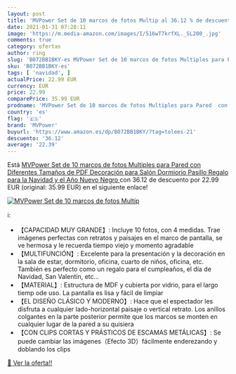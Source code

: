 ```yaml
---
layout: post
title: 'MVPower Set de 10 marcos de fotos Multip al 36.12 % de descuento'
date: 2021-01-31 07:28:11
image: 'https://m.media-amazon.com/images/I/516wT7krfXL._SL200_.jpg'
comments: true
category: ofertas
author: ring
slug: 'B072BB1BKY-es MVPower Set de 10 marcos de fotos Multiples para Pared con...'
sku: 'B072BB1BKY-es'
tags: [ 'navidad', ]
actualPrice: 22.99 EUR
currency: EUR
price: 22.99
comparePrice: 35.99 EUR
prodname: 'MVPower Set de 10 marcos de fotos Multiples para Pared  con Diferentes Tamaños de PDF  Decoración para Salón  Dormiorio  Pasillo  Regalo para la Navidad y el Año Nuevo Negro '
country: 'es'
flag: '🇪🇸'
brand: 'MVPower'
buyurl: 'https://www.amazon.es/dp/B072BB1BKY/?tag=tolees-21'
descuento: '36.12'
average: '22.39'
---
```


Está [MVPower Set de 10 marcos de fotos Multiples para Pared  con Diferentes Tamaños de PDF  Decoración para Salón  Dormiorio  Pasillo  Regalo para la Navidad y el Año Nuevo Negro ](https://www.amazon.es/dp/B072BB1BKY/?tag=tolees-21) con 36.12 de descuento por 22.99 EUR (original: 35.99 EUR) en el siguiente enlace!

[![MVPower Set de 10 marcos de fotos Multip](https://m.media-amazon.com/images/I/516wT7krfXL._SL200_.jpg)](https://www.amazon.es/dp/B072BB1BKY/?tag=tolees-21)

ℹ️:

- 【CAPACIDAD MUY GRANDE】: Incluye 10 fotos, con 4 medidas. Trae imágenes perfectas con retratos y paisajes en el marco de pantalla, se ve hermosa y le recuerda tiempo viejo y momento agradable
- 【MULTIFUNCIÓN】: Excelente para la presentación y la decoración en la sala de estar, dormitorio, oficina, cuarto de niños, oficina, etc. También es perfecto como un regalo para el cumpleaños, el día de Navidad, San Valentín, etc...
- 【MATERIAL】: Estructura de MDF y cubierta por vidrio, para el largo tiemp ode uso. La pantalla es lisa y fácil de limpiar
- 【EL DISEÑO CLÁSICO Y MODERNO】: Hace que el espectador les disfruta a cualquier lado-horizontal paisaje o vertical retrato. Los anillos colgantes en la parte posterior permite que los marcos se monten en cualquier lugar de la pared a su quisiera
- 【CON CLIPS CORTAS Y PRÁSTICOS DE ESCAMAS METÁLICAS】: Se puede cambiar las imágenes（Efecto 3D）fácilmente enderezando y doblando los clips

[🛒 Ver la oferta!!](https://www.amazon.es/dp/B072BB1BKY/?tag=tolees-21)
